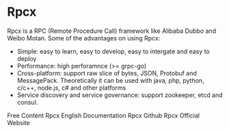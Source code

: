 # Rpcx

Rpcx is a RPC (Remote Procedure Call) framework like Alibaba Dubbo and Weibo Motan. Some of the advantages on using Rpcx:
- Simple: easy to learn, easy to develop, easy to intergate and easy to deploy
- Performance: high perforamnce (>= grpc-go)
- Cross-platform: support raw slice of bytes, JSON, Protobuf and MessagePack. Theoretically it can be used with java, php, python, c/c++, node.js, c# and other platforms
- Service discovery and service governance: support zookeeper, etcd and consul.

<ResourceGroupTitle>Free Content</ResourceGroupTitle>
<BadgeLink colorScheme='yellow' badgeText='Read' href='https://en.doc.rpcx.io/'>Rpcx English Documentation</BadgeLink>
<BadgeLink colorScheme='blue' badgeText='Official Github' href='https://github.com/smallnest/rpcx'>Rpcx Github</BadgeLink>
<BadgeLink colorScheme='blue' badgeText='Official Website' href='https://rpcx.io/'>Rpcx Official Website</BadgeLink>

